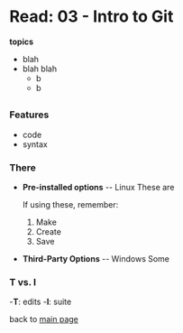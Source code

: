 # Read: 03 - Intro to Git
**topics**
* blah
* blah blah
  * b
  * b

## 

### Features 
- code
- syntax 

### There 
- **Pre-installed options** -- Linux
 These are 
 
   If using these, remember: 
   1. Make 
   2. Create 
   3. Save 

- **Third-Party Options** -- Windows
 Some 
 
 ### T vs. I
 
 -**T**: edits
 -**I**: suite 
 






back to [main page](README.md)
